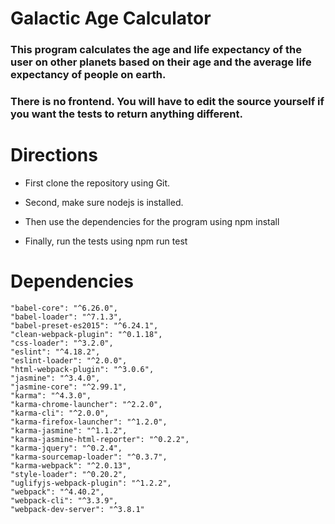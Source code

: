 # Galactic Age Calculator

### This program calculates the age and life expectancy of the user on other planets based on their age and the average life expectancy of people on earth.

### There is no frontend. You will have to edit the source yourself if you want the tests to return anything different. 

# Directions

* First clone the repository using Git.
* Second, make sure nodejs is installed.

* Then use the dependencies for the program using npm install 

* Finally, run the tests using npm run test

# Dependencies

    "babel-core": "^6.26.0",
    "babel-loader": "^7.1.3",
    "babel-preset-es2015": "^6.24.1",
    "clean-webpack-plugin": "^0.1.18",
    "css-loader": "^3.2.0",
    "eslint": "^4.18.2",
    "eslint-loader": "^2.0.0",
    "html-webpack-plugin": "^3.0.6",
    "jasmine": "^3.4.0",
    "jasmine-core": "^2.99.1",
    "karma": "^4.3.0",
    "karma-chrome-launcher": "^2.2.0",
    "karma-cli": "^2.0.0",
    "karma-firefox-launcher": "^1.2.0",
    "karma-jasmine": "^1.1.2",
    "karma-jasmine-html-reporter": "^0.2.2",
    "karma-jquery": "^0.2.4",
    "karma-sourcemap-loader": "^0.3.7",
    "karma-webpack": "^2.0.13",
    "style-loader": "^0.20.2",
    "uglifyjs-webpack-plugin": "^1.2.2",
    "webpack": "^4.40.2",
    "webpack-cli": "^3.3.9",
    "webpack-dev-server": "^3.8.1"